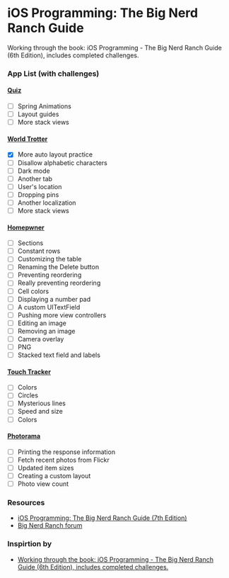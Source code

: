 # iOS Programming: The Big Nerd Ranch Guide

Working through the book: iOS Programming - The Big Nerd Ranch Guide (6th Edition), includes completed challenges.

### App List (with challenges)

#### [Quiz](./Quiz)
- [ ] Spring Animations
- [ ] Layout guides
- [ ] More stack views

#### [World Trotter](./WorldTrotter)
- [X] More auto layout practice
- [ ] Disallow alphabetic characters
- [ ] Dark mode
- [ ] Another tab
- [ ] User's location
- [ ] Dropping pins
- [ ] Another localization
- [ ] More stack views

#### [Homepwner](./Homepwner)
- [ ] Sections
- [ ] Constant rows
- [ ] Customizing the table
- [ ] Renaming the Delete button
- [ ] Preventing reordering
- [ ] Really preventing reordering
- [ ] Cell colors
- [ ] Displaying a number pad
- [ ] A custom UITextField
- [ ] Pushing more view controllers
- [ ] Editing an image
- [ ] Removing an image
- [ ] Camera overlay
- [ ] PNG
- [ ] Stacked text field and labels

#### [Touch Tracker](./TouchTracker)
- [ ] Colors
- [ ] Circles
- [ ] Mysterious lines
- [ ] Speed and size
- [ ] Colors

#### [Photorama](./Photorama)
- [ ] Printing the response information
- [ ] Fetch recent photos from Flickr
- [ ] Updated item sizes
- [ ] Creating a custom layout
- [ ] Photo view count

### Resources
- [iOS Programming: The Big Nerd Ranch Guide (7th Edition)](https://www.bignerdranch.com/books/ios-programming/)
- [Big Nerd Ranch forum](https://forums.bignerdranch.com/c/ios-programming-7th-edition/691)

### Inspirtion by
- [Working through the book: iOS Programming - The Big Nerd Ranch Guide (6th Edition), includes completed challenges.](https://github.com/Thieurom/big-nerd-ranch-ios)
